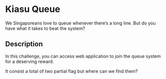 # Kiasu Queue

We Singaporeans love to queue whenever there’s a long line. But do you have what it takes to beat the system?

## Description

In this challenge, you can access <link> web application to join the queue system for a deserving reward.

It consist a total of two partial flag but where can we find them?